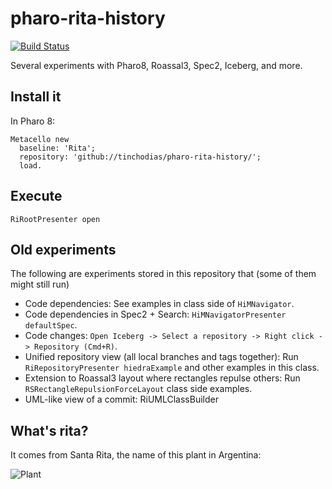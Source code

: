 # pharo-rita-history

[![Build Status](https://travis-ci.org/tinchodias/pharo-rita-history.png)](http://travis-ci.org/tinchodias/pharo-rita-history)

Several experiments with Pharo8, Roassal3, Spec2, Iceberg, and more.

## Install it

In Pharo 8:

~~~
Metacello new 
  baseline: 'Rita'; 
  repository: 'github://tinchodias/pharo-rita-history/'; 
  load.
~~~

## Execute

~~~
RiRootPresenter open
~~~

## Old experiments 

The following are experiments stored in this repository that (some of them might still run)

* Code dependencies: See examples in class side of `HiMNavigator`.
* Code dependencies in Spec2 + Search: `HiMNavigatorPresenter defaultSpec`.
* Code changes: `Open Iceberg -> Select a repository -> Right click -> Repository (Cmd+R)`.
* Unified repository view (all local branches and tags together): Run `RiRepositoryPresenter hiedraExample` and other examples in this class.
* Extension to Roassal3 layout where rectangles repulse others: Run `RSRectangleRepulsionForceLayout` class side examples.
* UML-like view of a commit: RiUMLClassBuilder


## What's rita?

It comes from Santa Rita, the name of this plant in Argentina:

![Plant](https://live.staticflickr.com/115/309565575_0945045e03_m_d.jpg)
